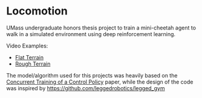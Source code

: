 # Locomotion
UMass undergraduate honors thesis project to train a mini-cheetah agent to walk in a simulated environment using deep reinforcement learning.

Video Examples:
- [Flat Terrain](https://www.youtube.com/watch?v=xSGVs9H7K-c)
- [Rough Terrain](https://www.youtube.com/watch?v=i9i50vf5PJI)

The model/algorithm used for this projects was heavily based on the [Concurrent Training of a Control Policy](https://arxiv.org/abs/2202.05481) paper, while the design of the code was inspired by https://github.com/leggedrobotics/legged_gym
